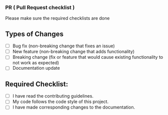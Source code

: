 ### PR ( Pull Request checklist )

Please make sure the required checklists are done

## Types of Changes

- [ ] Bug fix (non-breaking change that fixes an issue)
- [ ] New feature (non-breaking change that adds functionality)
- [ ] Breaking change (fix or feature that would cause existing functionality to not work as expected)
- [ ] Documentation update

## Required Checklist:

- [ ] I have read the contributing guidelines.
- [ ] My code follows the code style of this project.
- [ ] I have made corresponding changes to the documentation.